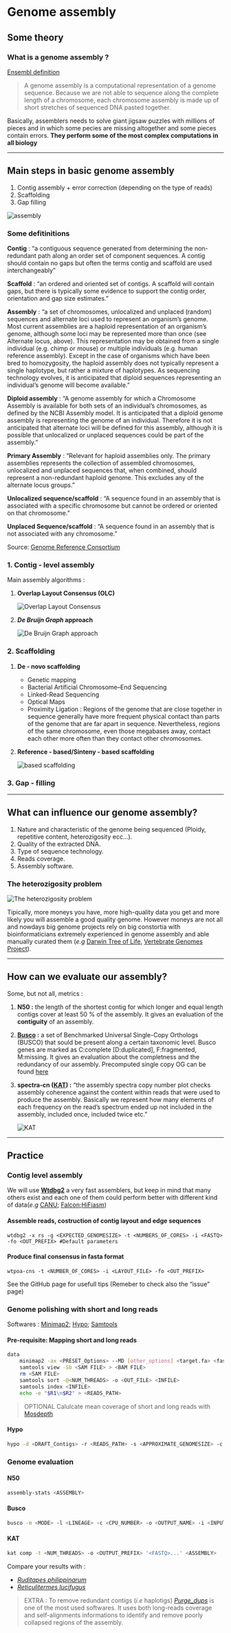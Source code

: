 # Genome assembly

## Some theory

### What is a genome assembly ?

[Ensembl
definition](https://www.ensembl.org/info/genome/genebuild/assembly.html)
>A genome assembly is a computational representation of a genome sequence. Because we are not able to sequence along the complete length of a chromosome, each chromosome assembly is made up of short stretches of sequenced DNA pasted together.

Basically, assemblers needs to solve giant jigsaw puzzles with millions of pieces and in which some pecies are missing altogether and some pieces contain errors. **They perform some of the most complex computations in all biology**

-----

## Main steps in basic genome assembly

1. Contig assembly + error correction (depending on the type of reads)
2. Scaffolding
3. Gap filling

![assembly](https://raw.githubusercontent.com/jacopoM28/CompOmics_Tutorship/main/2023/4_GenomeAssembly/Figures/Genome_assembly.png)

### Some defitinitions

**Contig** : “a contiguous sequence generated from determining the non-redundant path along an order set of component sequences. A contig should contain no gaps but often the terms contig and scaffold are used interchangeably”

**Scaffold** : “an ordered and oriented set of contigs. A scaffold will contain gaps, but there is typically some evidence to support the contig order, orientation and gap size estimates.”

**Assembly** : “a set of chromosomes, unlocalized and unplaced (random) sequences and alternate loci used to represent an organism’s genome. Most current assemblies are a haploid representation of an organism’s genome, although some loci may be represented more than once (see Alternate locus, above). This representation may be obtained from a single individual (e.g. chimp or mouse) or multiple individuals (e.g. human reference assembly). Except in the case of organisms which have been bred to homozygosity, the haploid assembly does not typically represent a single haplotype, but rather a mixture of haplotypes. As sequencing technology evolves, it is anticipated that diploid sequences representing an individual’s genome will become available.”

**Diploid assembly** : “A genome assembly for which a Chromosome Assembly is available for both sets of an individual’s chromosomes, as defined by the NCBI Assembly model. It is anticipated that a diploid genome assembly is representing the genome of an individual. Therefore it is not anticipated that alternate loci will be defined for this assembly, although it is possible that unlocalized or unplaced sequences could be part of the assembly.”

**Primary Assembly** : “Relevant for haploid assemblies only. The primary assemblies represents the collection of assembled chromosomes, unlocalized and unplaced sequences that, when combined, should represent a non-redundant haploid genome. This excludes any of the alternate locus groups.”

**Unlocalized sequence/scaffold** : “A sequence found in an assembly that is associated with a specific chromosome but cannot be ordered or oriented on that chromosome.”

**Unplaced Sequence/scaffold** : “A sequence found in an assembly that is not associated with any chromosome.”

Source: [Genome Reference Consortium](https://www.ncbi.nlm.nih.gov/grc/help/definitions/#:~:text=The%20primary%20assemblies%20represents%20the,a%20non%2Dredundant%20haploid%20genome.)

### 1\. Contig - level assembly

Main assembly algorithms :

1. **Overlap Layout Consensus (OLC)**

    ![Overlap Layout Consensus](https://raw.githubusercontent.com/jacopoM28/CompOmics_Tutorship/main/2023/4_GenomeAssembly/Figures/Overlap-Layout-Consenus.png)

2. ***De Bruijn Graph* approach**

    ![De Bruijn Graph approach](https://raw.githubusercontent.com/jacopoM28/CompOmics_Tutorship/main/2023/4_GenomeAssembly/Figures/DBG.png)

### 2\. Scaffolding

1. **De - novo scaffolding**

    - Genetic mapping
    - Bacterial Artificial Chromosome–End Sequencing
    - Linked-Read Sequencing
    - Optical Maps
    - Proximity Ligation : Regions of the genome that are close together in sequence generally have more frequent physical contact than parts of the genome that are far apart in sequence. Nevertheless, regions of the same chromosome, even those megabases away, contact each other more often than they contact other chromosomes.

2. **Reference - based/Sinteny - based scaffolding**

    ![based scaffolding](https://raw.githubusercontent.com/jacopoM28/CompOmics_Tutorship/main/2023/4_GenomeAssembly/Figures/Scaffolding.png)

### 3\. Gap - filling

-----

## What can influence our genome assembly?

1. Nature and characteristic of the genome being sequenced (Ploidy, repetitive content, heterozigosity ecc…).
2. Quality of the extracted DNA.
3. Type of sequence technology.
4. Reads coverage.
5. Assembly software.

### The heterozigosity problem

![The heterozigosity problem](https://raw.githubusercontent.com/jacopoM28/CompOmics_Tutorship/main/2023/4_GenomeAssembly/Figures/Heterozigosity-1.png)

Tipically, more moneys you have, more high-quality data you get and more likely you will assemble a good quality genome. However moneys are not all and nowdays big genome projects rely on big constortia with bioinformaticians extremely experienced in genome assembly and able manually curated them (*e.g* [Darwin Tree of Life](https://www.darwintreeoflife.org/data/), [Vertebrate Genomes Project](https://vertebrategenomesproject.org/)).

-----

## How can we evaluate our assembly?

Some, but not all, metrics :

1. **N50 :** the length of the shortest contig for which longer and equal length contigs cover at least 50 % of the assembly. It gives an evaluation of the **contiguity** of an assembly.
2. **[Busco](https://busco.ezlab.org/) :** a set of Benchmarked Universal Single-Copy Orthologs (BUSCO) that sould be present along a certain taxonomic level. Busco genes are marked as C:complete \[D:duplicated\], F:fragmented, M:missing. It gives an evaluation about the completness and the redundancy of our assembly. Precomputed single copy OG can be found [here](https://busco-data.ezlab.org/v5/data/lineages/)
3. **spectra-cn ([KAT](https://kat.readthedocs.io/en/latest/walkthrough.html)) :** “the assembly spectra copy number plot checks assembly coherence against the content within reads that were used to produce the assembly. Basically we represent how many elements of each frequency on the read’s spectrum ended up not included in the assembly, included once, included twice etc.”

    ![KAT](https://raw.githubusercontent.com/jacopoM28/CompOmics_Tutorship/main/2023/4_GenomeAssembly/Figures/KAT.png)

-----

## Practice

### Contig level assembly

We will use **[Wtdbg2](https://github.com/ruanjue/wtdbg2)** a very fast assemblers, but keep in mind that many others exist and each one of them could perform better with different kind of data(*e.g* [CANU](https://github.com/marbl/canu); [Falcon](https://github.com/falconry/falcon);[HiFiasm](https://github.com/chhylp123/hifiasm))

#### Assemble reads, costruction of contig layout and edge sequences

```bahs
wtdbg2 -x rs -g <EXPECTED_GENOMESIZE> -t <NUMBERS_OF_CORES> -i <FASTQ> -fo <OUT_PREFIX> #Default parameters
```

#### Produce final consensus in fasta format

```bahs
wtpoa-cns -t <NUMBER_OF_CORES> -i <LAYOUT_FILE> -fo <OUT_PREFIX>
```

See the GitHub page for usefull tips (Remeber to check also the “issue” page)

### Genome polishing with short and long reads

Softwares : [Minimap2](https://github.com/lh3/minimap2); [Hypo](https://github.com/kensung-lab/hypo); [Samtools](http://www.htslib.org/)

#### Pre-requisite: Mapping short and long reads

```bash
data
    minimap2 -ax <PRESET_Options> --MD [other_options] <target.fa> <fastq>
    samtools view -Sb <SAM FILE> > <BAM FILE>
    rm <SAM FILE>
    samtools sort -@<NUM_THREADS> -o <OUT_FILE> <INFILE>
    samtools index <INFILE>
    echo -e "$R1\n$R2" > <READS_PATH>
```

> OPTIONAL Calulcate mean coverage of short and long reads with [Mosdepth](https://github.com/brentp/mosdepth)

#### Hypo

```bash
hypo -d <DRAFT_Contigs> -r <READS_PATH> -s <APPROXIMATE_GENOMESIZE> -c <SHORT_READSCOVERAGE>
```

### Genome evaluation

#### N50

```bash
assembly-stats <ASSEMBLY>
```

#### Busco

```bash
busco -m <MODE> -l <LINEAGE> -c <CPU_NUMBER> -o <OUTPUT_NAME> -i <INPUT>
```

#### KAT

```bash
kat comp -t <NUM_THREADS> -o <OUTPUT_PREFIX> '<FASTQ>...' <ASSEMBLY>
```

Compare your results with :  

- *[Ruditapes philippinarum](https://raw.githubusercontent.com/jacopoM28/CompOmics_Tutorship/main/2023/4_GenomeAssembly/Figures/R.philippinarum_KmerSpectra.png)*
- *[Reticulitermes lucifugus](https://raw.githubusercontent.com/jacopoM28/CompOmics_Tutorship/main/2023/4_GenomeAssembly/Figures/R_lucifugus-main.mx.spectra-cn.png)*

> EXTRA : To remove redundant contigs (*i.e* haplotigs) *[Purge\_dups](https://github.com/dfguan/purge_dups)* is one of the most used softwares. It uses both long-reads coverage and self-alignments informations to identify and remove poorly collapsed regions of the assembly.
